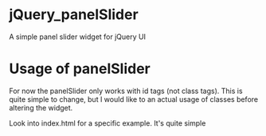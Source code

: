 # jQuery_panelSlider
A simple panel slider widget for jQuery UI

# Usage of panelSlider
For now the panelSlider only works with id tags (not class tags). This is quite simple to change, but I would like to an actual usage of classes before altering the widget.


Look into index.html for a specific example. It's quite simple
